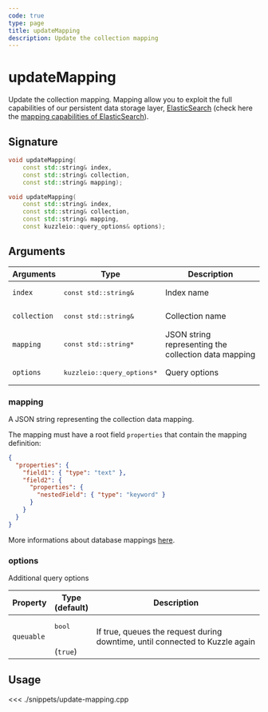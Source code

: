 ```yaml
---
code: true
type: page
title: updateMapping
description: Update the collection mapping
---
```


# updateMapping

Update the collection mapping.
Mapping allow you to exploit the full capabilities of our
persistent data storage layer, [ElasticSearch](https://www.elastic.co/elastic-stack ) (check here the [mapping capabilities of ElasticSearch](https://www.elastic.co/guide/en/elasticsearch/reference/5.6/mapping.html)).

## Signature

```cpp
void updateMapping(
    const std::string& index,
    const std::string& collection,
    const std::string& mapping);

void updateMapping(
    const std::string& index,
    const std::string& collection,
    const std::string& mapping,
    const kuzzleio::query_options& options);
```

## Arguments

| Arguments    | Type                                 | Description                                          |
| ------------ | ------------------------------------ | ---------------------------------------------------- |
| `index`      | <pre>const std::string&</pre>        | Index name                                           |
| `collection` | <pre>const std::string&</pre>        | Collection name                                      |
| `mapping`    | <pre>const std::string\*</pre>       | JSON string representing the collection data mapping |
| `options`    | <pre>kuzzleio::query_options\*</pre> | Query options                                        |

### mapping

A JSON string representing the collection data mapping.

The mapping must have a root field `properties` that contain the mapping definition:

```json
{
  "properties": {
    "field1": { "type": "text" },
    "field2": {
      "properties": {
        "nestedField": { "type": "keyword" }
      }
    }
  }
}
```

More informations about database mappings [here](/core/1/guides/essentials/database-mappings).

### options

Additional query options

| Property   | Type<br/>(default)           | Description                                                                  |
| ---------- | ---------------------------- | ---------------------------------------------------------------------------- |
| `queuable` | <pre>bool</pre><br/>(`true`) | If true, queues the request during downtime, until connected to Kuzzle again |

## Usage

<<< ./snippets/update-mapping.cpp
